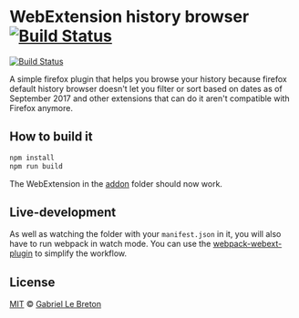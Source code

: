# WebExtension history browser [![Build Status](https://travis-ci.org/GabLeRoux/webextensions-history-browser.svg?branch=master)](https://travis-ci.org/GabLeRoux/webextensions-history-browser)

[![Build Status](https://travis-ci.org/GabLeRoux/webextensions-history-browser.svg?branch=master)](https://travis-ci.org/GabLeRoux/webextensions-history-browser)

A simple firefox plugin that helps you browse your history because firefox default history browser doesn't let you filter or sort based on dates as of September 2017 and other extensions that can do it aren't compatible with Firefox anymore.

## How to build it

```bash
npm install
npm run build
```

The WebExtension in the [addon](addon/) folder should now work.

## Live-development
As well as watching the folder with your `manifest.json` in it, you will also
have to run webpack in watch mode. You can use the
[webpack-webext-plugin](https://github.com/rpl/webpack-webext-plugin) to simplify the workflow.

## License

[MIT](LICENSE.md) © [Gabriel Le Breton](https://gableroux.com)